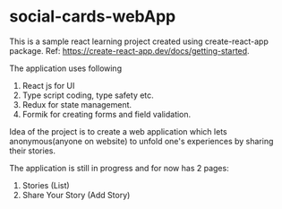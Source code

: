 # social-cards-webApp
This is a sample react learning project created using create-react-app package.
Ref: https://create-react-app.dev/docs/getting-started.

The application uses following
1. React js for UI
2. Type script coding, type safety etc. 
3. Redux for state management.
4. Formik for creating forms and field validation.

Idea of the project is to create a web application which lets anonymous(anyone on website) to unfold one's experiences by sharing their stories.

The application is still in progress and for now has 2 pages:
1. Stories (List)
2. Share Your Story (Add Story)
